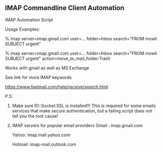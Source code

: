 IMAP Commandline Client Automation
----------------------------------

IMAP Automation Script

Usage Examples:

% imap server=imap.gmail.com user=... folder=Inbox search="FROM mowli SUBJECT urgent"

% imap server=imap.gmail.com user=... folder=Inbox search="FROM mowli SUBJECT urgent" action=move_to_mail_folder:Trash

Works with gmail as well as MS Exchange

See link for more IMAP keywords

https://www.fastmail.com/help/receive/search.html

P.S: 
1) Make sure IO::Socket:SSL is installed!!!
  This is required for some emails services that make secure authentication, 
  but a failing script does not tell you the root cause!
  
2) IMAP servers for popular email providers
      Gmail : imap.gmail.com
      
      Yahoo: imap.mail.yahoo.com
      
      Hotmail: imap-mail.outlook.com
